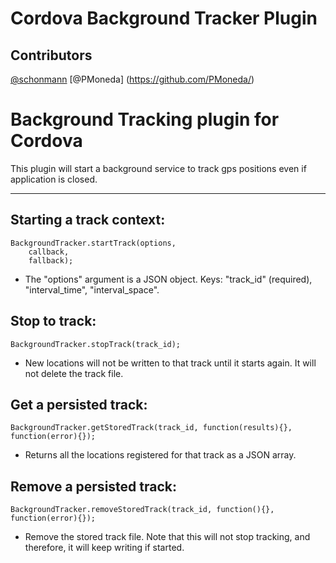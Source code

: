 # Cordova Background Tracker Plugin

Contributors
------------
[@schonmann](https://github.com/schonmann/) [@PMoneda] (https://github.com/PMoneda/)

Background Tracking plugin for Cordova
==========================
This plugin will start a background service to track gps positions even if application is closed.

----------------

Starting a track context:
------
    BackgroundTracker.startTrack(options, 
        callback, 
        fallback);
        
* The "options" argument is a JSON object. Keys: "track_id" (required), "interval_time", "interval_space".

Stop to track:
------
    BackgroundTracker.stopTrack(track_id);
        
* New locations will not be written to that track until it starts again. It will not delete the track file.

Get a persisted track:
------
    BackgroundTracker.getStoredTrack(track_id, function(results){}, function(error){});
        
* Returns all the locations registered for that track as a JSON array.

Remove a persisted track:
------
    BackgroundTracker.removeStoredTrack(track_id, function(){}, function(error){});
        
* Remove the stored track file. Note that this will not stop tracking, and therefore, it will keep writing if started.


